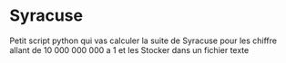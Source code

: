 # Syracuse
Petit script python qui vas calculer la suite de Syracuse pour les chiffre allant de 10 000 000 000 a 1 et les Stocker dans un fichier texte
